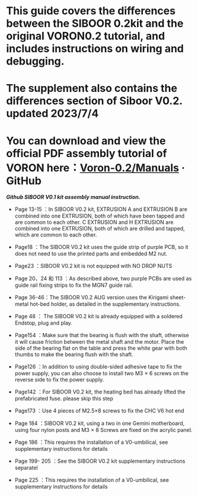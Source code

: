 # This guide covers the differences between the SIBOOR 0.2kit and the original VORON0.2 tutorial, and includes instructions on wiring and debugging.
# The supplement also contains the differences section of Siboor V0.2. updated 2023/7/4
# You can download and view the official PDF assembly tutorial of VORON here：[Voron-0.2/Manuals](https://github.com/VoronDesign/Voron-0/tree/Voron0.2/Manuals)  · GitHub
***Github SIBOOR V0.1 kit assembly manual instruction.***

* Page 13-15  ：In SIBOOR V0.2 kit, EXTRUSION A and EXTRUSION B are combined into one EXTRUSION, both of which have been tapped and are common to each other. C EXTRUSION and H EXTRUSION are combined into one EXTRUSION, both of which are drilled and tapped, which are common to each other.

* Page18 ：The SIBOOR V0.2 kit uses the guide strip of purple PCB, so it does not need to use the printed parts and embedded M2 nut.

* Page23 ：SIBOOR V0.2 kit is not equipped with NO DROP NUTS

* Page 20、24 和 113  ：As described above, two purple PCBs are used as guide rail fixing strips to fix the MGN7 guide rail.

* Page 36-46：The SIBOOR V0.2 AUG version uses the Kirigami sheet-metal hot-bed holder, as detailed in the supplementary instructions.

* Page 48  ： The SIBOOR V0.2 kit is already equipped with a soldered Endstop, plug and play.

* Page154 ：Make sure that the bearing is flush with the shaft, otherwise it will cause friction between the metal shaft and the motor. Place the side of the bearing flat on the table and press the white gear with both thumbs to make the bearing flush with the shaft.

* Page126 ：In addition to using double-sided adhesive tape to fix the power supply, you can also choose to install two M3 × 6 screws on the reverse side to fix the power supply.

* Page142 ：For SIBOOR V0.2 kit, the heating bed has already lifted the prefabricated fuse. please skip this step

* Page173 ：Use 4 pieces of M2.5×8 screws to fix the CHC V6 hot end

* Page 184  ：SIBOOR V0.2 kit, using a two in one Gemini motherboard, using four nylon posts and M3 × 8 Screws are fixed on the acrylic panel.

* Page 186 ：This requires the installation of a V0-umbilical, see supplementary instructions for details

* Page 199- 205 ：See the SIBOOR V0.2 kit supplementary instructions separatel

* Page 225 ：This requires the installation of a V0-umbilical, see supplementary instructions for details


